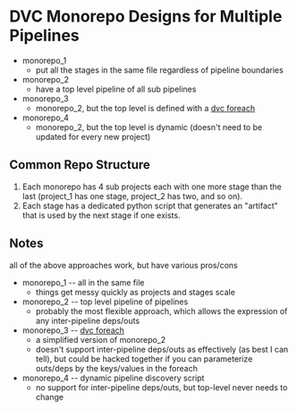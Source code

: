 # DVC Monorepo Designs for Multiple Pipelines

- monorepo_1
  - put all the stages in the same file regardless of pipeline boundaries
- monorepo_2
  - have a top level pipeline of all sub pipelines
- monorepo_3
  - monorepo_2, but the top level is defined with a [dvc foreach](https://dvc.org/doc/user-guide/project-structure/dvcyaml-files#foreach-stages)
- monorepo_4
  - monorepo_2, but the top level is dynamic (doesn't need to be updated for every new project)

## Common Repo Structure

1. Each monorepo has 4 sub projects each with one more stage than the last (project_1 has one stage, project_2 has two, and so on).
1. Each stage has a dedicated python script that generates an "artifact" that is used by the next stage if one exists.

## Notes

all of the above approaches work, but have various pros/cons

- monorepo_1 -- all in the same file
  - things get messy quickly as projects and stages scale
- monorepo_2 -- top level pipeline of pipelines
  - probably the most flexible approach, which allows the expression of any inter-pipeline deps/outs
- monorepo_3 -- [dvc foreach](https://dvc.org/doc/user-guide/project-structure/dvcyaml-files#foreach-stages)
  - a simplified version of monorepo_2
  - doesn't support inter-pipeline deps/outs as effectively (as best I can tell), but could be hacked together if you can parameterize outs/deps by the keys/values in the foreach
- monorepo_4 -- dynamic pipeline discovery script
  - no support for inter-pipeline deps/outs, but top-level never needs to change
